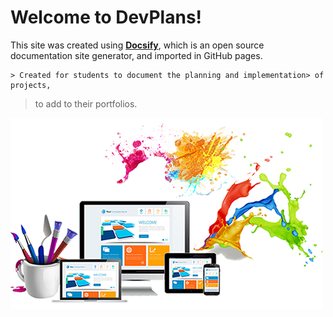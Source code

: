 # Welcome to DevPlans!

This site was created using [**Docsify**](https://docsify.js.org), which is an open source documentation site generator, and imported in GitHub pages. 

    > Created for students to document the planning and implementation> of projects,
   >  to add to their portfolios.

![Welcome to DevPlans](./images/cover.jpg)

